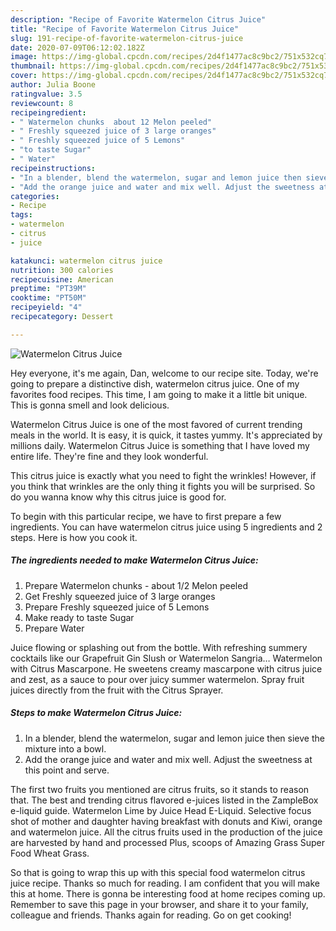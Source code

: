 ```yaml
---
description: "Recipe of Favorite Watermelon Citrus Juice"
title: "Recipe of Favorite Watermelon Citrus Juice"
slug: 191-recipe-of-favorite-watermelon-citrus-juice
date: 2020-07-09T06:12:02.182Z
image: https://img-global.cpcdn.com/recipes/2d4f1477ac8c9bc2/751x532cq70/watermelon-citrus-juice-recipe-main-photo.jpg
thumbnail: https://img-global.cpcdn.com/recipes/2d4f1477ac8c9bc2/751x532cq70/watermelon-citrus-juice-recipe-main-photo.jpg
cover: https://img-global.cpcdn.com/recipes/2d4f1477ac8c9bc2/751x532cq70/watermelon-citrus-juice-recipe-main-photo.jpg
author: Julia Boone
ratingvalue: 3.5
reviewcount: 8
recipeingredient:
- " Watermelon chunks  about 12 Melon peeled"
- " Freshly squeezed juice of 3 large oranges"
- " Freshly squeezed juice of 5 Lemons"
- "to taste Sugar"
- " Water"
recipeinstructions:
- "In a blender, blend the watermelon, sugar and lemon juice then sieve the mixture into a bowl."
- "Add the orange juice and water and mix well. Adjust the sweetness at this point and serve."
categories:
- Recipe
tags:
- watermelon
- citrus
- juice

katakunci: watermelon citrus juice 
nutrition: 300 calories
recipecuisine: American
preptime: "PT39M"
cooktime: "PT50M"
recipeyield: "4"
recipecategory: Dessert

---
```



![Watermelon Citrus Juice](https://img-global.cpcdn.com/recipes/2d4f1477ac8c9bc2/751x532cq70/watermelon-citrus-juice-recipe-main-photo.jpg)

Hey everyone, it's me again, Dan, welcome to our recipe site. Today, we're going to prepare a distinctive dish, watermelon citrus juice. One of my favorites food recipes. This time, I am going to make it a little bit unique. This is gonna smell and look delicious.

Watermelon Citrus Juice is one of the most favored of current trending meals in the world. It is easy, it is quick, it tastes yummy. It's appreciated by millions daily. Watermelon Citrus Juice is something that I have loved my entire life. They're fine and they look wonderful.

This citrus juice is exactly what you need to fight the wrinkles! However, if you think that wrinkles are the only thing it fights you will be surprised. So do you wanna know why this citrus juice is good for.


To begin with this particular recipe, we have to first prepare a few ingredients. You can have watermelon citrus juice using 5 ingredients and 2 steps. Here is how you cook it.

<!--inarticleads1-->

##### The ingredients needed to make Watermelon Citrus Juice:

1. Prepare  Watermelon chunks - about 1/2 Melon peeled
1. Get  Freshly squeezed juice of 3 large oranges
1. Prepare  Freshly squeezed juice of 5 Lemons
1. Make ready to taste Sugar
1. Prepare  Water


Juice flowing or splashing out from the bottle. With refreshing summery cocktails like our Grapefruit Gin Slush or Watermelon Sangria… Watermelon with Citrus Mascarpone. He sweetens creamy mascarpone with citrus juice and zest, as a sauce to pour over juicy summer watermelon. Spray fruit juices directly from the fruit with the Citrus Sprayer. 

<!--inarticleads2-->

##### Steps to make Watermelon Citrus Juice:

1. In a blender, blend the watermelon, sugar and lemon juice then sieve the mixture into a bowl.
1. Add the orange juice and water and mix well. Adjust the sweetness at this point and serve.


The first two fruits you mentioned are citrus fruits, so it stands to reason that. The best and trending citrus flavored e-juices listed in the ZampleBox e-liquid guide. Watermelon Lime by Juice Head E-Liquid. Selective focus shot of mother and daughter having breakfast with donuts and Kiwi, orange and watermelon juice. All the citrus fruits used in the production of the juice are harvested by hand and processed Plus, scoops of Amazing Grass Super Food Wheat Grass. 

So that is going to wrap this up with this special food watermelon citrus juice recipe. Thanks so much for reading. I am confident that you will make this at home. There is gonna be interesting food at home recipes coming up. Remember to save this page in your browser, and share it to your family, colleague and friends. Thanks again for reading. Go on get cooking!
